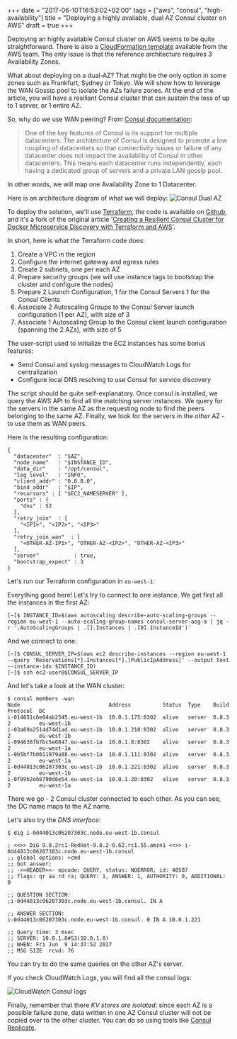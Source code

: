 +++
date = "2017-06-10T16:53:02+02:00"
tags = ["aws", "consul", "high-availability"]
title = "Deploying a highly available, dual AZ Consul cluster on AWS"
draft = true
+++

Deploying an highly available Consul cluster on AWS seems to be quite straightforward. There is also a [CloudFormation template](https://aws.amazon.com/quickstart/architecture/consul/) available from the AWS team. The only issue is that the reference architecture requires 3 Availability Zones.

What about deploying on a dual-AZ? That might be the only option in some zones such as Frankfurt, Sydney or Tokyo.
We will show how to leverage the WAN Gossip pool to isolate the AZs failure zones.
At the end of the article, you will have a resiliant Consul cluster that can sustain the loss of up to 1 server, or 1 entire AZ.
<!--more-->

So, why do we use WAN peering? From [Consul documentation](https://www.consul.io/docs/guides/datacenters.html):

> One of the key features of Consul is its support for multiple datacenters. The architecture of Consul is designed to promote a low coupling of datacenters so that connectivity issues or failure of any datacenter does not impact the availability of Consul in other datacenters. This means each datacenter runs independently, each having a dedicated group of servers and a private LAN gossip pool.

In other words, we will map one Availability Zone to 1 Datacenter.

Here is an architecture diagram of what we will deploy:
![Consul Dual AZ](/img/consul-ha/consul-cluster-dual-AZ.png)

To deploy the solution, we'll use [Terraform](https://www.terraform.io/), the code is available on [Github](), and it's a fork of the original article '[Creating a Resilient Consul Cluster for Docker Microservice Discovery with Terraform and AWS](http://www.dwmkerr.com/creating-a-resilient-consul-cluster-for-docker-microservice-discovery-with-terraform-and-aws/)'.

In short, here is what the Terraform code does:

1. Create a VPC in the region
2. Configure the internet gateway and egress rules
3. Create 2 subnets, one per each AZ
4. Prepare security groups (we will use instance tags to bootstrap the cluster and configure the nodes)
4. Prepare 2 Launch Configuration, 1 for the Consul Servers 1 for the Consul Clients
5. Associate 2 Autoscaling Groups to the Consul Server launch configuration (1 per AZ), with size of 3
6. Associate 1 Autoscaling Group to the Consul client launch configuration (spanning the 2 AZs), with size of 5

The user-script used to initialize the EC2 instances has some bonus features:

* Send Consul and syslog messages to CloudWatch Logs for centralization
* Configure local DNS resolving to use Consul for service discovery

The script should be quite self-explanatory. Once consul is installed, we query the AWS API to find all the matching server instances.
We query for the servers in the same AZ as the requesting node to find the peers belonging to the same AZ. Finally, we look for the servers 
in the _other_ AZ - to use them as WAN peers.

Here is the resulting configuration:

	{
	  "datacenter"  : "$AZ",
	  "node_name"   : "$INSTANCE_ID",
	  "data_dir"    : "/opt/consul",
	  "log_level"   : "INFO",
	  "client_addr" : "0.0.0.0",
	  "bind_addr"   : "$IP",
	  "recursors" : [ "$EC2_NAMESERVER" ],
	  "ports" : {
	    "dns" : 53
	  },
	  "retry_join"  : [
	    "<IP1>", "<IP2>", "<IP3>"
	  ],
	  "retry_join_wan"  : [
	    "<OTHER-AZ-IP1>", "OTHER-AZ-<IP2>", "OTHER-AZ-<IP3>"
	  ],
	  "server"           : true,
	  "bootstrap_expect" : 3
	}

Let's run our Terraform configuration in `eu-west-1`:

<script type="text/javascript" src="https://asciinema.org/a/cr02p6ru3fjndqyojvegyv9jn.js" id="asciicast-cr02p6ru3fjndqyojvegyv9jn" async></script>

Everything good here! Let's try to connect to one instance. We get first all the instances in the first AZ:

    [~]$ INSTANCE_ID=$(aws autoscaling describe-auto-scaling-groups --region eu-west-1 --auto-scaling-group-names consul-server-asg-a | jq -r '.AutoScalingGroups | .[].Instances | .[0].InstanceId')'

And we connect to one:
    

    [~]$ CONSUL_SERVER_IP=$(aws ec2 describe-instances --region eu-west-1 --query 'Reservations[*].Instances[*].[PublicIpAddress]' --output text --instance-ids $INSTANCE_ID)
    [~]$ ssh ec2-user@$CONSUL_SERVER_IP

And let's take a look at the WAN cluster:

    $ consul members -wan
	Node                            Address          Status  Type    Build  Protocol  DC
	i-014851c6e04ab2345.eu-west-1b  10.0.1.175:8302  alive   server  0.8.3  2         eu-west-1b
	i-03a69a2514d74d1ad.eu-west-1b  10.0.1.218:8302  alive   server  0.8.3  2         eu-west-1b
	i-094636fb7bc5e6847.eu-west-1a  10.0.1.8:8302    alive   server  0.8.3  2         eu-west-1a
	i-0b5bf7b0011979a88.eu-west-1a  10.0.1.111:8302  alive   server  0.8.3  2         eu-west-1a
	i-0d44013c06207303c.eu-west-1b  10.0.1.221:8302  alive   server  0.8.3  2         eu-west-1b
	i-0f89b2eb8790d6e54.eu-west-1a  10.0.1.20:8302   alive   server  0.8.3  2         eu-west-1a

There we go - 2 Consul cluster connected to each other. As you can see, the DC name maps to the AZ name.

Let's also try the *DNS interface*:

	$ dig i-0d44013c06207303c.node.eu-west-1b.consul

	; <<>> DiG 9.8.2rc1-RedHat-9.8.2-0.62.rc1.55.amzn1 <<>> i-0d44013c06207303c.node.eu-west-1b.consul
	;; global options: +cmd
	;; Got answer:
	;; ->>HEADER<<- opcode: QUERY, status: NOERROR, id: 40507
	;; flags: qr aa rd ra; QUERY: 1, ANSWER: 1, AUTHORITY: 0, ADDITIONAL: 0

	;; QUESTION SECTION:
	;i-0d44013c06207303c.node.eu-west-1b.consul. IN A

	;; ANSWER SECTION:
	i-0d44013c06207303c.node.eu-west-1b.consul. 0 IN A 10.0.1.221

	;; Query time: 3 msec
	;; SERVER: 10.0.1.8#53(10.0.1.8)
	;; WHEN: Fri Jun  9 14:37:52 2017
	;; MSG SIZE  rcvd: 76


You can try to do the same queries on the other AZ's server. 

If you check CloudWatch Logs, you will find all the consul logs:

![CloudWatch Consul logs](img/consul-ha/cloudwatch-consul-logs.png)

Finally, remember that there *KV stores are isolated*: since each AZ is a possible failure zone, data written in one AZ Consul cluster will not be copied over to the other cluster. You can do so using tools like [Consul Replicate](https://github.com/hashicorp/consul-replicate).

